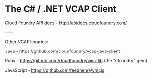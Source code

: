 The C# / .NET VCAP Client
===

Cloud Foundry API docs - http://apidocs.cloudfoundry.com/

===

Other VCAP libraries:

Java - https://github.com/cloudfoundry/vcap-java-client

Ruby - https://github.com/cloudfoundry/vmc-lib (the "cfoundry" gem)

JavaScript - https://github.com/feedhenry/vmcjs
